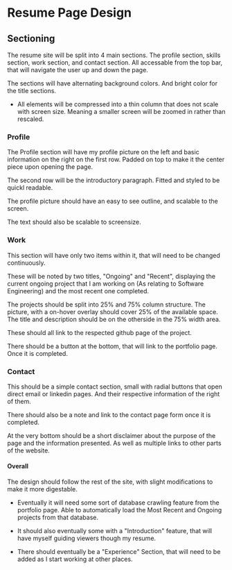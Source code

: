 # Resume Page Design

## Sectioning

The resume site will be split into 4 main sections. The profile section, skills section, work section, and contact section. All accessable from the top bar, that 
will navigate the user up and down the page.

The sections will have alternating background colors. And bright color for the title sections.

- All elements will be compressed into a thin column that does not scale with screen size. Meaning a smaller screen will be zoomed in rather than rescaled.


### Profile

The Profile section will have my profile picture on the left and basic information on the right on the first row. Padded on top to make it the center piece upon opening the page.

The second row will be the introductory paragraph. Fitted and styled to be quickl readable.

The profile picture should have an easy to see outline, and scalable to the screen.

The text should also be scalable to screensize.

### Work

This section will have only two items within it, that will need to be changed continuously. 

These will be noted by two titles, "Ongoing" and "Recent", displaying the current ongoing project that I am working on (As relating to Software Engineering) and the most recent one completed. 

The projects should be split into 25% and 75% column structure. The picture, with a on-hover overlay should cover 25% of the available space. The title and description should be on the otherside in the 75% width area. 

These should all link to the respected github page of the project. 

There should be a button at the bottom, that will link to the portfolio page. Once it is completed. 

### Contact

This should be a simple contact section, small with radial buttons that open direct email or linkedin pages. And their respective information of the right of them. 

There should also be a note and link to the contact page form once it is completed. 

At the very bottom should be a short disclaimer about the purpose of the page and the information presented. As well as multiple links to other parts of the website.

#### Overall

The design should follow the rest of the site, with slight modifications to make it more digestable.

- Eventually it will need some sort of database crawling feature from the portfolio page. Able to automatically load the Most Recent and Ongoing projects from that database. 

- It should also eventually some with a "Introduction" feature, that will have myself guiding viewers though my resume.

- There should eventually be a "Experience" Section, that will need to be added as I start working at other places.